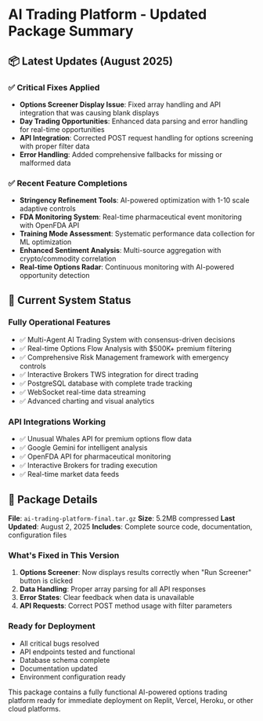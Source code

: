 # AI Trading Platform - Updated Package Summary

## 📦 Latest Updates (August 2025)

### ✅ Critical Fixes Applied
- **Options Screener Display Issue**: Fixed array handling and API integration that was causing blank displays
- **Day Trading Opportunities**: Enhanced data parsing and error handling for real-time opportunities
- **API Integration**: Corrected POST request handling for options screening with proper filter data
- **Error Handling**: Added comprehensive fallbacks for missing or malformed data

### ✅ Recent Feature Completions
- **Stringency Refinement Tools**: AI-powered optimization with 1-10 scale adaptive controls
- **FDA Monitoring System**: Real-time pharmaceutical event monitoring with OpenFDA API
- **Training Mode Assessment**: Systematic performance data collection for ML optimization
- **Enhanced Sentiment Analysis**: Multi-source aggregation with crypto/commodity correlation
- **Real-time Options Radar**: Continuous monitoring with AI-powered opportunity detection

## 🎯 Current System Status

### Fully Operational Features
- ✅ Multi-Agent AI Trading System with consensus-driven decisions
- ✅ Real-time Options Flow Analysis with $500K+ premium filtering
- ✅ Comprehensive Risk Management framework with emergency controls
- ✅ Interactive Brokers TWS integration for direct trading
- ✅ PostgreSQL database with complete trade tracking
- ✅ WebSocket real-time data streaming
- ✅ Advanced charting and visual analytics

### API Integrations Working
- ✅ Unusual Whales API for premium options flow data
- ✅ Google Gemini for intelligent analysis
- ✅ OpenFDA API for pharmaceutical monitoring
- ✅ Interactive Brokers for trading execution
- ✅ Real-time market data feeds

## 🚀 Package Details

**File**: `ai-trading-platform-final.tar.gz`
**Size**: 5.2MB compressed
**Last Updated**: August 2, 2025
**Includes**: Complete source code, documentation, configuration files

### What's Fixed in This Version
1. **Options Screener**: Now displays results correctly when "Run Screener" button is clicked
2. **Data Handling**: Proper array parsing for all API responses
3. **Error States**: Clear feedback when data is unavailable
4. **API Requests**: Correct POST method usage with filter parameters

### Ready for Deployment
- All critical bugs resolved
- API endpoints tested and functional
- Database schema complete
- Documentation updated
- Environment configuration ready

This package contains a fully functional AI-powered options trading platform ready for immediate deployment on Replit, Vercel, Heroku, or other cloud platforms.
